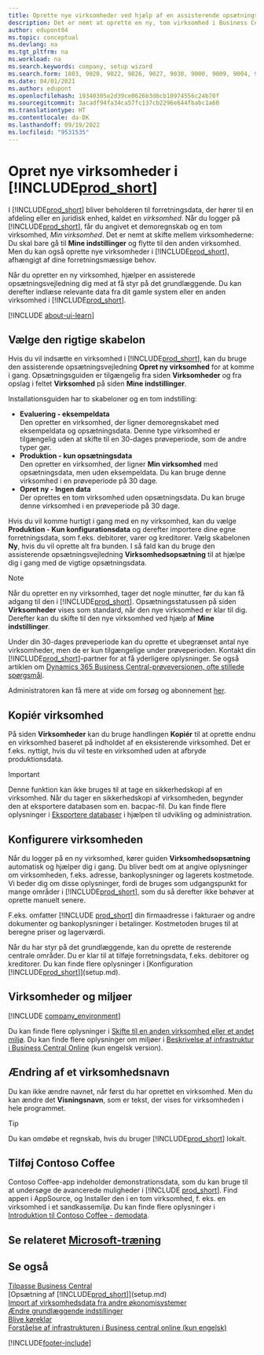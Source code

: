 ```yaml
---
title: Oprette nye virksomheder ved hjælp af en assisterende opsætningsvejledning
description: Det er nemt at oprette en ny, tom virksomhed i Business Central. En assisterede opsætningsvejledning hjælper dig gennem trinene, og du kan indlæse eksisterende forretningsdata.
author: edupont04
ms.topic: conceptual
ms.devlang: na
ms.tgt_pltfrm: na
ms.workload: na
ms.search.keywords: company, setup wizard
ms.search.form: 1803, 9020, 9022, 9026, 9027, 9030, 9000, 9009, 9004, 9005, 9024, 9006, 9007, 9010, 9016, 9017
ms.date: 04/01/2021
ms.author: edupont
ms.openlocfilehash: 19340305e2d39ce0626b3d6cb10974556c24b70f
ms.sourcegitcommit: 3acadf94fa34ca57fc137cb2296e644fbabc1a60
ms.translationtype: HT
ms.contentlocale: da-DK
ms.lasthandoff: 09/19/2022
ms.locfileid: "9531535"
---
```

# <a name="create-new-companies-in-prod_short"></a>Opret nye virksomheder i [!INCLUDE[prod_short](includes/prod_short.md)]

I [!INCLUDE[prod_short](includes/prod_short.md)] bliver beholderen til forretningsdata, der hører til en afdeling eller en juridisk enhed, kaldet en *virksomhed*. Når du logger på [!INCLUDE[prod_short](includes/prod_short.md)], får du angivet et demoregnskab og en tom virksomhed, *Min virksomhed*. Det er nemt at skifte mellem virksomhederne: Du skal bare gå til **Mine indstillinger** og flytte til den anden virksomhed. Men du kan også oprette nye virksomheder i [!INCLUDE[prod_short](includes/prod_short.md)], afhængigt af dine forretningsmæssige behov.  

Når du opretter en ny virksomhed, hjælper en assisterede opsætningsvejledning dig med at få styr på det grundlæggende. Du kan derefter indlæse relevante data fra dit gamle system eller en anden virksomhed i [!INCLUDE[prod_short](includes/prod_short.md)].  

[!INCLUDE [about-ui-learn](includes/about-ui-learn.md)]

## <a name="choose-the-right-template"></a>Vælge den rigtige skabelon

Hvis du vil indsætte en virksomhed i [!INCLUDE[prod_short](includes/prod_short.md)], kan du bruge den assisterende opsætningsvejledning **Opret ny virksomhed** for at komme i gang. Opsætningsguiden er tilgængelig fra siden **Virksomheder** og fra opslag i feltet **Virksomhed** på siden **Mine indstillinger**.  

Installationsguiden har to skabeloner og en tom indstilling:

- **Evaluering - eksempeldata**  
    Den opretter en virksomhed, der ligner demoregnskabet med eksempeldata og opsætningsdata. Denne type virksomhed er tilgængelig uden at skifte til en 30-dages prøveperiode, som de andre typer gør.  
- **Produktion - kun opsætningsdata**  
    Den opretter en virksomhed, der ligner **Min virksomhed** med opsætningsdata, men uden eksempeldata. Du kan bruge denne virksomhed i en prøveperiode på 30 dage.  
- **Opret ny - Ingen data**  
    Der oprettes en tom virksomhed uden opsætningsdata. Du kan bruge denne virksomhed i en prøveperiode på 30 dage.  

Hvis du vil komme hurtigt i gang med en ny virksomhed, kan du vælge **Produktion - Kun konfigurationsdata** og derefter importere dine egne forretningsdata, som f.eks. debitorer, varer og kreditorer. Vælg skabelonen **Ny**, hvis du vil oprette alt fra bunden. I så fald kan du bruge den assisterende opsætningsvejledning **Virksomhedsopsætning** til at hjælpe dig i gang med de vigtige opsætningsdata.  

> [!NOTE]  
> Når du opretter en ny virksomhed, tager det nogle minutter, før du kan få adgang til den i [!INCLUDE[prod_short](includes/prod_short.md)]. Opsætningsstatussen på siden **Virksomheder** vises som standard, når den nye virksomhed er klar til dig. Derefter kan du skifte til den nye virksomhed ved hjælp af **Mine indstillinger**.  

Under din 30-dages prøveperiode kan du oprette et ubegrænset antal nye virksomheder, men de er kun tilgængelige under prøveperioden. Kontakt din [!INCLUDE[prod_short](includes/prod_short.md)]-partner for at få yderligere oplysninger. Se også artiklen om [Dynamics 365 Business Central-prøveversionen, ofte stillede spørgsmål](trial-faq.md).  

Administratoren kan få mere at vide om forsøg og abonnement [her](/dynamics365/business-central/dev-itpro/administration/trials-subscriptions).  

## <a name="copy-a-company"></a>Kopiér virksomhed

På siden **Virksomheder** kan du bruge handlingen **Kopiér** til at oprette endnu en virksomhed baseret på indholdet af en eksisterende virksomhed. Det er f.eks. nyttigt, hvis du vil teste en virksomhed uden at afbryde produktionsdata.

> [!Important]
> Denne funktion kan ikke bruges til at tage en sikkerhedskopi af en virksomhed. Når du tager en sikkerhedskopi af virksomheden, begynder den at eksportere databasen som en. bacpac-fil. Du kan finde flere oplysninger i [Eksportere databaser](/dynamics365/business-central/dev-itpro/administration/tenant-admin-center-database-export) i hjælpen til udvikling og administration.

## <a name="set-up-the-company"></a>Konfigurere virksomheden

Når du logger på en ny virksomhed, kører guiden **Virksomhedsopsætning** automatisk og hjælper dig i gang. Du bliver bedt om at angive oplysninger om virksomheden, f.eks. adresse, bankoplysninger og lagerets kostmetode. Vi beder dig om disse oplysninger, fordi de bruges som udgangspunkt for mange områder i [!INCLUDE[prod_short](includes/prod_short.md)], som du så derefter ikke behøver at oprette manuelt senere.  

F.eks. omfatter [!INCLUDE [prod_short](includes/prod_short.md)] din firmaadresse i fakturaer og andre dokumenter og bankoplysninger i betalinger. Kostmetoden bruges til at beregne priser og lagerværdi.  

Når du har styr på det grundlæggende, kan du oprette de resterende centrale områder. Du er klar til at tilføje forretningsdata, f.eks. debitorer og kreditorer. Du kan finde flere oplysninger i [Konfiguration [!INCLUDE[prod_short](includes/prod_short.md)]](setup.md).  

## <a name="companies-and-environments"></a>Virksomheder og miljøer

[!INCLUDE [company_environment](includes/company_environment.md)]

Du kan finde flere oplysninger i [Skifte til en anden virksomhed eller et andet miljø](ui-organization-switch.md). Du kan finde flere oplysninger om miljøer i [Beskrivelse af infrastruktur i Business Central Online](/dynamics365/business-central/dev-itpro/administration/tenant-environment-topology) (kun engelsk version).  

## <a name="changing-a-companys-name"></a>Ændring af et virksomhedsnavn

Du kan ikke ændre navnet, når først du har oprettet en virksomhed. Men du kan ændre det **Visningsnavn**, som er tekst, der vises for virksomheden i hele programmet.  

> [!TIP]
> Du kan omdøbe et regnskab, hvis du bruger [!INCLUDE[prod_short](includes/prod_short.md)] lokalt.

## <a name="add-contoso-coffee"></a>Tilføj Contoso Coffee

Contoso Coffee-app indeholder demonstrationsdata, som du kan bruge til at undersøge de avancerede muligheder i [!INCLUDE [prod_short](includes/prod_short.md)]. Find appen i AppSource, og Installer den i en tom virksomhed, f. eks. en virksomhed i et sandkassemiljø. Du kan finde flere oplysninger i [Introduktion til Contoso Coffee - demodata](contoso-coffee/contoso-coffee-intro.md).  

## <a name="see-related-microsoft-training"></a>Se relateret [Microsoft-træning](/training/modules/create-new-companies-dynamics-365-business-central/)

## <a name="see-also"></a>Se også

[Tilpasse Business Central](ui-customizing-overview.md)  
[Opsætning af [!INCLUDE[prod_short](includes/prod_short.md)]](setup.md)  
[Import af virksomhedsdata fra andre økonomisystemer](across-import-data-configuration-packages.md)  
[Ændre grundlæggende indstillinger](ui-change-basic-settings.md)  
[Blive køreklar](ui-get-ready-business.md)  
[Forståelse af infrastrukturen i Business central online (kun engelsk)](/dynamics365/business-central/dev-itpro/administration/tenant-environment-topology)  


[!INCLUDE[footer-include](includes/footer-banner.md)]
